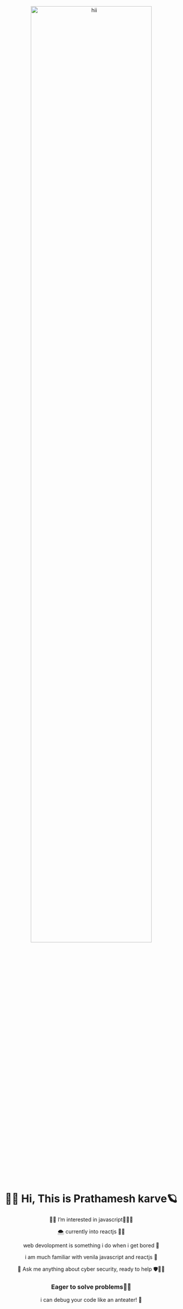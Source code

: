 <div align="center">
  <img src="https://media.tenor.com/exuPwTTU-FwAAAAC/key-click-typing.gif" alt="hii" width="80%">  
<br>

<h1 align="center">👋🏻 Hi, This is Prathamesh karve🪐</h1>
 <p>🔎🖤 I’m interested in javascript👊🏻💲</p>
<p> 🌨️ currently into reactjs 👨‍💻  </p>
<p>web devolopment is something i do when i get bored 🥽</p>
<p>i am much familiar with venila javascript and reactjs 👟 </p>

<p>🙂 Ask me anything about cyber security, ready to help 🛡🙇‍♂️</p>

<h3> Eager to solve problems🙂🚀</h3>

<p> i can debug your code like an anteater! 🚀</p>
</div>


